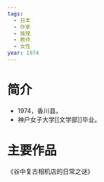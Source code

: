 ```yaml
---
tags:
  - 日本
  - 作家
  - 推理
  - 教师
  - 女性
year: 1974
---
```

# 简介

- 1974，香川县。
- 神户女子大学[[文学部]]毕业。
# 主要作品

《谷中复古相机店的日常之谜》